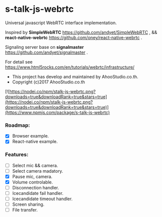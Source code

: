 # s-talk-js-webrtc

Universal javascript WebRTC interface implementation.

Inspired by **SimpleWebRTC** https://github.com/andyet/SimpleWebRTC ,
&& **react-native-webrtc** https://github.com/oney/react-native-webrtc .

Signaling server base on **signalmaster** https://github.com/andyet/signalmaster .

For detail see https://www.html5rocks.com/en/tutorials/webrtc/infrastructure/

* This project has develop and maintained by AhooStudio.co.th.
* Copyright (c)2017 AhooStudio.co.th

[![https://nodei.co/npm/stalk-js-webrtc.png?downloads=true&downloadRank=true&stars=true](https://nodei.co/npm/stalk-js-webrtc.png?downloads=true&downloadRank=true&stars=true)](https://www.npmjs.com/package/s-talk-js-webrtc)

### Roadmap: 
- [x] Browser example.
- [x] React-native example.

### Features:
- [ ] Select mic && camera.
- [ ] Select camera madatory.
- [x] Pause mic, camera.
- [x] Volume controlable.
- [ ] Disconnection handler.
- [ ] Icecandidate fail handler.
- [ ] Icecandidate timeout handler.
- [ ] Screen sharing.
- [ ] File transfer.
